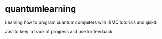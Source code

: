 # quantumlearning
Learning how to program quantum computers with IBMQ tutorials and qiskit. 

Just to keep a track of progress and use for feedback. 
